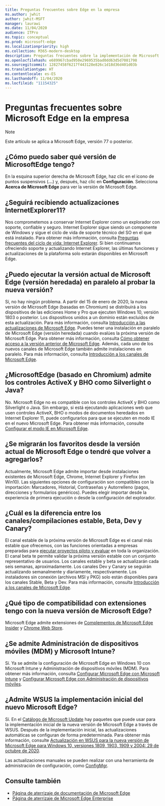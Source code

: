 ```yaml
---
title: Preguntas frecuentes sobre Edge en la empresa
ms.author: jwhit
author: jwhit-MSFT
manager: laurawi
ms.date: 11/04/2020
audience: ITPro
ms.topic: conceptual
ms.prod: microsoft-edge
ms.localizationpriority: high
ms.collection: M365-modern-desktop
description: Preguntas frecuentes sobre la implementación de Microsoft Edge en la empresa
ms.openlocfilehash: e689967cbad950e2969535bad0dd63d5d7081798
ms.sourcegitcommit: 12827458f6217f443128e826c1d18d36d401d03b
ms.translationtype: HT
ms.contentlocale: es-ES
ms.lasthandoff: 11/04/2020
ms.locfileid: "11154325"
---
```

# Preguntas frecuentes sobre Microsoft Edge en la empresa

> [!NOTE]
> Este artículo se aplica a Microsoft Edge, versión 77 o posterior.

## ¿Cómo puedo saber qué versión de MicrosoftEdge tengo?

En la esquina superior derecha de Microsoft Edge, haz clic en el icono de puntos suspensivos (**...**) y, después, haz clic en **Configuración**. Selecciona **Acerca de Microsoft Edge** para ver la versión de Microsoft Edge.

## ¿Seguirá recibiendo actualizaciones InternetExplorer11?

Nos comprometemos a conservar Internet Explorer como un explorador con soporte, confiable y seguro. Internet Explorer sigue siendo un componente de Windows y sigue el ciclo de vida de soporte técnico del SO en el que está instalado. Para obtener más información, consulta [Preguntas frecuentes del ciclo de vida: Internet Explorer](https://support.microsoft.com/help/17454/). Si bien continuamos ofreciendo soporte y actualizando Internet Explorer, las últimas funciones y actualizaciones de la plataforma solo estarán disponibles en Microsoft Edge.

## ¿Puedo ejecutar la versión actual de Microsoft Edge (versión heredada) en paralelo al probar la nueva versión?

Sí, no hay ningún problema. A partir del 15 de enero de 2020, la nueva versión de Microsoft Edge (basadas en Chromium) se distribuirá a los dispositivos de las ediciones Home y Pro que ejecuten Windows 10, versión 1803 o posterior. Los dispositivos unidos a un dominio están excluidos de esta actualización. Para más información, consulta [Introducción a las actualizaciones de Microsoft Edge](https://docs.microsoft.com/deployedge/microsoft-edge-blocker-toolkit#overview). Puedes tener una instalación en paralelo de Microsoft Edge (versión heredada) cuando evalúes la próxima versión de Microsoft Edge. Para obtener más información, consulta [Cómo obtener acceso a la versión anterior de Microsoft Edge](https://docs.microsoft.com/deployedge/microsoft-edge-sysupdate-access-old-edge). Además, cada uno de los nuevos canales de Microsoft Edge también admite instalaciones en paralelo. Para más información, consulta [Introducción a los canales de Microsoft Edge](https://docs.microsoft.com/deployedge/microsoft-edge-channels).

## ¿MicrosoftEdge (basado en Chromium) admite los controles ActiveX y BHO como Silverlight o Java?

No. Microsoft Edge no es compatible con los controles ActiveX y BHO como Silverlight o Java. Sin embargo, si está ejecutando aplicaciones web que usen controles ActiveX, BHO o modos de documentos heredados en Internet Explorer 11, puede configurarlos para que se ejecuten en modo IE en el nuevo Microsoft Edge. Para obtener más información, consulte [Configurar el modo IE en Microsoft Edge](https://docs.microsoft.com/DeployEdge/edge-ie-mode).

## ¿Se migrarán los favoritos desde la versión actual de Microsoft Edge o tendré que volver a agregarlos?

Actualmente, Microsoft Edge admite importar desde instalaciones existentes de Microsoft Edge, Chrome, Internet Explorer y Firefox (en Win10). Las siguientes opciones de configuración son compatibles con la importación: Marcadores, Historial, Contraseñas y Autorrelleno (pagos, direcciones y formularios genéricos). Puedes elegir importar desde la experiencia de primera ejecución o desde la configuración del explorador.  

## ¿Cuál es la diferencia entre los canales/compilaciones estable, Beta, Dev y Canary?

El canal estable de la próxima versión de Microsoft Edge es el canal más estable que ofrecemos, con las funciones orientadas a empresas preparadas para [ejecutar proyectos piloto y evaluar](https://aka.ms/EdgeEnterprise) en toda la organización. El canal beta te permite validar la próxima versión estable con un conjunto representativo de usuarios. Los canales estable y beta se actualizarán cada seis semanas, aproximadamente. Los canales Dev y Canary se seguirán actualizando semanalmente y diariamente, respectivamente. Los instaladores sin conexión (archivos MSI y PKG) solo están disponibles para los canales Stable, Beta y Dev. Para más información, consulta [Introducción a los canales de Microsoft Edge](https://docs.microsoft.com/deployedge/microsoft-edge-channels).

## ¿Qué tipo de compatibilidad con extensiones tengo con la nueva versión de Microsoft Edge?

Microsoft Edge admite extensiones de [Complementos de Microsoft Edge Insider](https://go.microsoft.com/fwlink/?linkid=2081222) y [Chrome Web Store](https://go.microsoft.com/fwlink/?linkid=2072338).

## ¿Se admite Administración de dispositivos móviles (MDM) y Microsoft Intune?

Sí. Ya se admite la configuración de Microsoft Edge en Windows 10 con Microsoft Intune y Administración de dispositivos móviles (MDM). Para obtener más información, consulta [Configurar Microsoft Edge con Microsoft Intune](configure-edge-with-intune.md) y [Configurar Microsoft Edge con Administración de dispositivos móviles](configure-edge-with-mdm.md).

## ¿Admite WSUS la implementación inicial del nuevo Microsoft Edge?

Sí. En el [Catálogo de Microsoft Update](https://www.catalog.update.microsoft.com/Search.aspx?q=the%20new%20microsoft%20edge%20for%20windows) hay paquetes que puede usar para la implementación inicial de la nueva versión de Microsoft Edge a través de WSUS. Después de la implementación inicial, las actualizaciones automáticas se configuran de forma predeterminada. Para obtener más información, consulte [Actualización en WSUS para la nueva versión de Microsoft Edge para Windows 10, versiones 1809, 1903, 1909 y 2004: 29 de octubre de 2020](https://support.microsoft.com/help/4584642/update-in-wsus-for-the-new-microsoft-edge).

Las actualizaciones manuales se pueden realizar con una herramienta de administración de configuración, como [ConfigMgr](https://docs.microsoft.com/configmgr/apps/deploy-use/deploy-edge?toc=https://docs.microsoft.com/DeployEdge/toc.json&bc=https://docs.microsoft.com/DeployEdge/breadcrumb/toc.json).

## Consulte también

- [Página de aterrizaje de documentación de Microsoft Edge](https://docs.microsoft.com/DeployEdge/)
- [Página de aterrizaje de Microsoft Edge Enterprise](https://aka.ms/EdgeEnterprise)
